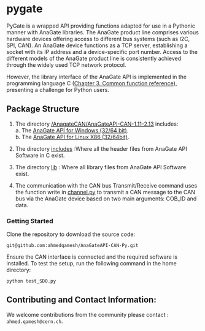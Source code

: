 # pygate
PyGate is a wrapped API providing functions adapted for use in a Pythonic manner with AnaGate libraries. The AnaGate product line comprises various hardware devices offering access to different bus systems (such as I2C, SPI, CAN). An AnaGate device functions as a TCP server, establishing a socket with its IP address and a device-specific port number. Access to the different models of the AnaGate product line is consistently achieved through the widely used TCP network protocol.

However, the library interface of the AnaGate API is implemented in the programming language C ([Chapter 3. Common function reference](http://www.anagate.de/download/Manual-AnaGateAPI2-en.pdf)), presenting a challenge for Python users.

## Package Structure
1. The directory [/AnagateCAN/AnaGateAPI-CAN-1.11-2.13](https://github.com/ahmedqamesh/AnagateCAN/tree/master/AnaGateAPI-CAN-1.11-2.13) includes:</br>
a. The [AnaGate API for Windows (32/64 bit)](http://www.anagate.de/download/API/AnaGateAPI-SPI-1.3-2.13.zip).</br>
b. The [AnaGate API for Linux X86 (32/64bit)](http://www.anagate.de/download/API/AnaGateAPI-SPI-1.3-2.13.tar.bz2).</br>

2. The directory [includes](https://github.com/ahmedqamesh/AnagateCAN/tree/master/analib/include) :Where all the header files from AnaGate API Software in C exist.</br>
3. The directory [lib](https://github.com/ahmedqamesh/AnagateCAN/tree/master/analib/include) : Where all library files from AnaGate API Software exist.</br>
4. The communication with the CAN bus Transmit/Receive command uses the function write in [channel.py](https://github.com/ahmedqamesh/AnagateCAN/blob/master/analib/channel.py) to transmit a CAN message to the CAN bus via the AnaGate device based on two main arguments: COB_ID and data.


### Getting Started
Clone the repository to download the source code:
```
git@github.com:ahmedqamesh/AnaGateAPI-CAN-Py.git
```
Ensure the CAN interface is connected and the required software is installed. To test the setup, run the following command in the home directory:

```
python test_SDO.py
```


## Contributing and Contact Information:
We welcome contributions from the community please contact : `ahmed.qamesh@cern.ch`.

